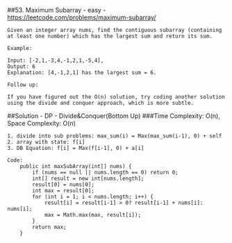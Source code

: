 ##53. Maximum Subarray - easy - https://leetcode.com/problems/maximum-subarray/
```
Given an integer array nums, find the contiguous subarray (containing at least one number) which has the largest sum and return its sum.

Example:

Input: [-2,1,-3,4,-1,2,1,-5,4],
Output: 6
Explanation: [4,-1,2,1] has the largest sum = 6.

Follow up:

If you have figured out the O(n) solution, try coding another solution using the divide and conquer approach, which is more subtle.
```
##Solution - DP - Divide&Conquer(Bottom Up)
###Time Complexity: O(n), Space Complexity: O(n)
```
1. divide into sub problems: max_sum(i) = Max(max_sum(i-1), 0) + self
2. array with state: f[i]
3. DB Equation: f[i] = Max(f[i-1], 0) + a[i]

Code:
    public int maxSubArray(int[] nums) {
        if (nums == null || nums.length == 0) return 0;
        int[] result = new int[nums.length];
        result[0] = nums[0];
        int max = result[0];
        for (int i = 1; i < nums.length; i++) {
            result[i] = result[i-1] > 0? result[i-1] + nums[i]: nums[i];
            max = Math.max(max, result[i]);
        }
        return max;
    }
```